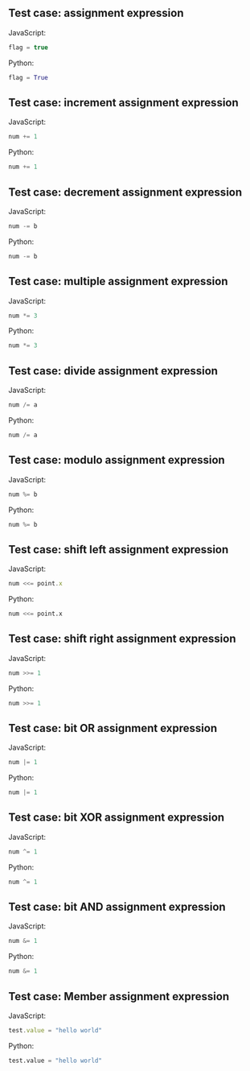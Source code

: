## Test case: assignment expression
JavaScript:
```js
flag = true
```

Python:
```py
flag = True
```

## Test case: increment assignment expression
JavaScript:
```js
num += 1
```

Python:
```py
num += 1
```

## Test case: decrement assignment expression
JavaScript:
```js
num -= b
```

Python:
```py
num -= b
```

## Test case: multiple assignment expression
JavaScript:
```js
num *= 3
```

Python:
```py
num *= 3
```

## Test case: divide assignment expression
JavaScript:
```js
num /= a
```

Python:
```py
num /= a
```

## Test case: modulo assignment expression
JavaScript:
```js
num %= b
```

Python:
```py
num %= b
```

## Test case: shift left assignment expression
JavaScript:
```js
num <<= point.x
```

Python:
```py
num <<= point.x
```

## Test case: shift right assignment expression
JavaScript:
```js
num >>= 1
```

Python:
```py
num >>= 1
```

## Test case: bit OR assignment expression
JavaScript:
```js
num |= 1
```

Python:
```py
num |= 1
```

## Test case: bit XOR assignment expression
JavaScript:
```js
num ^= 1
```

Python:
```py
num ^= 1
```

## Test case: bit AND assignment expression
JavaScript:
```js
num &= 1
```

Python:
```py
num &= 1
```

## Test case: Member assignment expression
JavaScript:
```js
test.value = "hello world"
```

Python:
```py
test.value = "hello world"
```